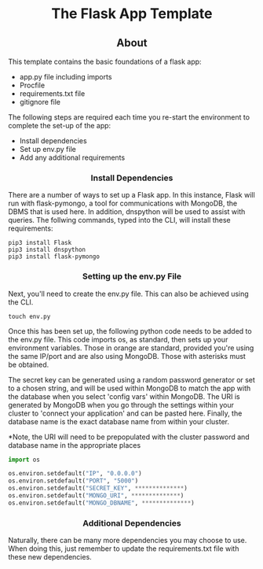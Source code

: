 # <div align="center">The Flask App Template</div>

## <div align="center">About</div>

This template contains the basic foundations of a flask app:
- app.py file including imports
- Procfile
- requirements.txt file
- gitignore file

The following steps are required each time you re-start the environment to complete the set-up of the app:
- Install dependencies
- Set up env.py file
- Add any additional requirements

### <div align="center">Install Dependencies</div>

There are a number of ways to set up a Flask app. In this instance, Flask will run with flask-pymongo, a tool for communications with MongoDB, the DBMS that is used here. In addition, dnspython will be used to assist with queries. The follwing commands, typed into the CLI, will install these requirements:

```cli
pip3 install Flask
pip3 install dnspython
pip3 install flask-pymongo
```

### <div align="center">Setting up the env.py File</div>

Next, you'll need to create the env.py file. This can also be achieved using the CLI.

```cli
touch env.py
```

Once this has been set up, the following python code needs to be added to the env.py file. This code imports os, as standard, then sets up your environment variables. Those in orange are standard, provided you're using the same IP/port and are also using MongoDB. Those with asterisks must be obtained.

The secret key can be generated using a random password generator or set to a chosen string, and will be used within MongoDB to match the app with the database when you select 'config vars' within MongoDB. The URI is generated by MongoDB when you go through the settings within your cluster to 'connect your application' and can be pasted here. Finally, the database name is the exact database name from within your cluster.

*Note, the URI will need to be prepopulated with the cluster password and database name in the appropriate places

```python
import os

os.environ.setdefault("IP", "0.0.0.0")
os.environ.setdefault("PORT", "5000")
os.environ.setdefault("SECRET_KEY", **************)
os.environ.setdefault("MONGO_URI", **************)
os.environ.setdefault("MONGO_DBNAME", **************)
```

### <div align="center">Additional Dependencies</div>

Naturally, there can be many more dependencies you may choose to use. When doing this, just remember to update the requirements.txt file with these new dependencies.